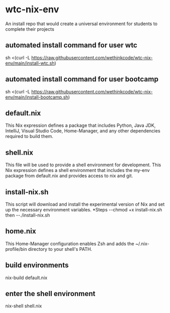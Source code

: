 # wtc-nix-env

An install repo that would create a universal environment for students to complete their projects

## automated install command for user wtc

sh <(curl -L https://raw.githubusercontent.com/wethinkcode/wtc-nix-env/main/install-wtc.sh)

## automated install command for user bootcamp

sh <(curl -L https://raw.githubusercontent.com/wethinkcode/wtc-nix-env/main/install-bootcamp.sh)

## default.nix

This Nix expression defines a package that includes Python, Java JDK, IntelliJ, Visual Studio Code, Home-Manager, and any other dependencies required to build them.

## shell.nix

This file will be used to provide a shell environment for development.
This Nix expression defines a shell environment that includes the my-env package from default.nix and provides access to nix and git.

## install-nix.sh

This script will download and install the experimental version of Nix and set up the necessary environment variables.
\*Steps
--chmod +x install-nix.sh
then
--./install-nix.sh

## home.nix

This Home-Manager configuration enables Zsh and adds the ~/.nix-profile/bin directory to your shell's PATH.

## build environments

nix-build default.nix

## enter the shell environment

nix-shell shell.nix

